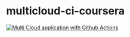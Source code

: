 # multicloud-ci-coursera

[![Multi Cloud application with Github Actions](https://github.com/brian-lear/multicloud-ci-coursera/actions/workflows/pythonapp.yaml/badge.svg?branch=main)](https://github.com/brian-lear/multicloud-ci-coursera/actions/workflows/pythonapp.yaml)
